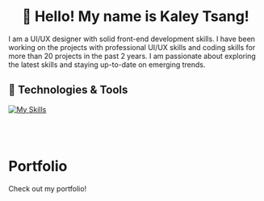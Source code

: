 <h1 align="center">👋 Hello! My name is Kaley Tsang! </h2>

<p>I am a UI/UX designer with solid front-end development skills. I have been working on the projects with professional UI/UX skills and coding skills for more than 20 projects in the past 2 years. I am passionate about exploring the latest skills and staying up-to-date on emerging trends.</p>


<h2>🔨 Technologies & Tools</h2>

[![My Skills](https://skills.thijs.gg/icons?i=html,css,javascript,nodejs,react,figma&theme=dark)](https://skills.thijs.gg)

  
  
  
  <br><br>
</p>


<!--
**Kaley Tsang** is a ✨ _special_ ✨ repository because its `README.md` (this file) appears on your GitHub profile.

Here are some ideas to get you started:

- 🔭 I’m currently working on ...
- 🌱 I’m currently learning ...
- 👯 I’m looking to collaborate on ...
- 🤔 I’m looking for help with ...
- 💬 Ask me about ...
- 📫 How to reach me: ...
- 😄 Pronouns: ...
- ⚡ Fun fact: ...
-->

# Portfolio
<p align="left">
  Check out my portfolio! 
  <a href="https://kaleytsang.ca"></a>
</p>

